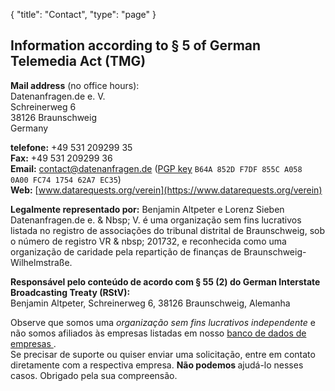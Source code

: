{
    "title": "Contact",
    "type": "page"
}
 
## Information according to § 5 of German Telemedia Act (TMG)

**Mail address** (no office hours):  
Datenanfragen.de e.&nbsp;V.  
Schreinerweg 6  
38126 Braunschweig  
Germany

**telefone:** +49 531 209299 35  
**Fax:** +49 531 209299 36  
**Email:** contact@datenanfragen.de ([PGP key](/pgp/62A7EC35.asc) `B64A 852D F7DF 855C A058  0A00 FC74 1754 62A7 EC35`)  
**Web:** [www.datarequests.org/verein](https://www.datarequests.org/verein)

**Legalmente representado por:** Benjamin Altpeter e Lorenz Sieben  
Datenanfragen.de e. & Nbsp; V. é uma organização sem fins lucrativos listada no registro de associações do tribunal distrital de Braunschweig, sob o número de registro VR & nbsp; 201732, e reconhecida como uma organização de caridade pela repartição de finanças de Braunschweig-Wilhelmstraße.

**Responsável pelo conteúdo de acordo com § 55 (2) do German Interstate Broadcasting Treaty (RStV):**  
Benjamin Altpeter, Schreinerweg 6, 38126 Braunschweig, Alemanha

<div class="box box-warning">
	Observe que somos uma <em> organização sem fins lucrativos independente </em> e não somos afiliados às empresas listadas em nosso <a href="/company"> banco de dados de empresas </a>. <br>
Se precisar de suporte ou quiser enviar uma solicitação, entre em contato diretamente com a respectiva empresa. <strong> Não podemos </strong> ajudá-lo nesses casos. Obrigado pela sua compreensão.
</div>

<script type="application/ld+json">
	{
		"@context": "http://schema.org",
		"@type": "NGO",
		"name": "Datenanfragen.de e. V.",
		"address": {
			"@type": "PostalAddress",
			"streetAddress": "c/o Benjamin Altpeter, Schreinerweg 6",
			"postalCode": "38126",
			"addressLocality": "Braunschweig",
			"addressCountry": "DE"
		},
		"telephone": "+49 209299 35",
		"faxNumber": "+49 209299 36",
		"email": "contact@datenanfragen.de",
		"url": "https://www.datarequests.org/verein",
		"logo": "https://www.datenanfragen.de/img/logo-datenanfragen-ev.png"
	}
</script>
